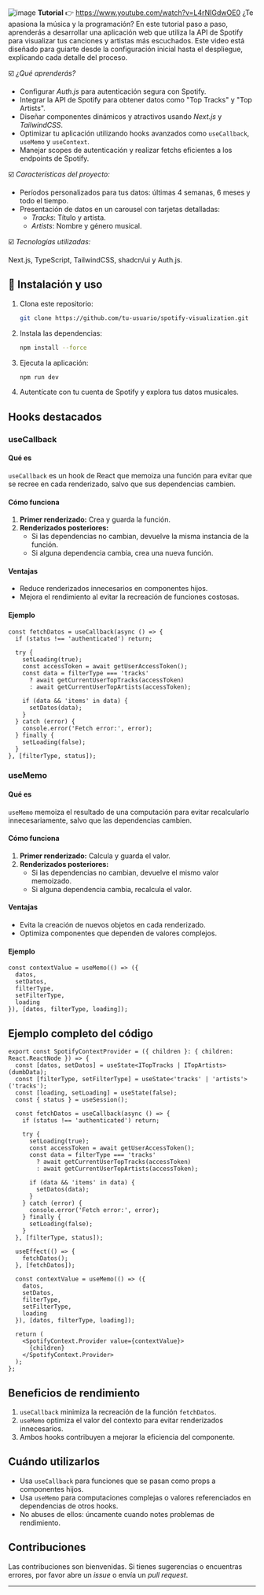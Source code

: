 ![image](https://github.com/user-attachments/assets/eac0027f-b0d9-43a2-956f-8fc620d39b76)
**Tutorial** 👉 https://www.youtube.com/watch?v=L4rNIGdwOE0
¿Te apasiona la música y la programación? En este tutorial paso a paso, aprenderás a desarrollar una aplicación web que utiliza la API de Spotify para visualizar tus canciones y artistas más escuchados. Este video está diseñado para guiarte desde la configuración inicial hasta el despliegue, explicando cada detalle del proceso.

☑️ *¿Qué aprenderás?*

- Configurar *Auth.js* para autenticación segura con Spotify.
- Integrar la API de Spotify para obtener datos como "Top Tracks" y "Top Artists".
- Diseñar componentes dinámicos y atractivos usando *Next.js* y *TailwindCSS*.
- Optimizar tu aplicación utilizando hooks avanzados como `useCallback`, `useMemo` y `useContext`.
- Manejar scopes de autenticación y realizar fetchs eficientes a los endpoints de Spotify.

☑️ *Características del proyecto:*

- Períodos personalizados para tus datos: últimas 4 semanas, 6 meses y todo el tiempo.
- Presentación de datos en un carousel con tarjetas detalladas:
    - *Tracks*: Título y artista.
    - *Artists*: Nombre y género musical.

☑️ *Tecnologías utilizadas:*

Next.js, TypeScript, TailwindCSS, shadcn/ui y Auth.js.

## 🔧 Instalación y uso
1. Clona este repositorio:
   ```bash
   git clone https://github.com/tu-usuario/spotify-visualization.git
   ```
2. Instala las dependencias:
   ```bash
   npm install --force
   ```
3. Ejecuta la aplicación:
   ```bash
   npm run dev
   ```
4. Autentícate con tu cuenta de Spotify y explora tus datos musicales.

## Hooks destacados

### useCallback
#### Qué es
`useCallback` es un hook de React que memoiza una función para evitar que se recree en cada renderizado, salvo que sus dependencias cambien.

#### Cómo funciona
1. **Primer renderizado:** Crea y guarda la función.
2. **Renderizados posteriores:**
   - Si las dependencias no cambian, devuelve la misma instancia de la función.
   - Si alguna dependencia cambia, crea una nueva función.

#### Ventajas
- Reduce renderizados innecesarios en componentes hijos.
- Mejora el rendimiento al evitar la recreación de funciones costosas.

#### Ejemplo
```tsx
const fetchDatos = useCallback(async () => {
  if (status !== 'authenticated') return;

  try {
    setLoading(true);
    const accessToken = await getUserAccessToken();
    const data = filterType === 'tracks'
      ? await getCurrentUserTopTracks(accessToken)
      : await getCurrentUserTopArtists(accessToken);

    if (data && 'items' in data) {
      setDatos(data);
    }
  } catch (error) {
    console.error('Fetch error:', error);
  } finally {
    setLoading(false);
  }
}, [filterType, status]);
```

### useMemo
#### Qué es
`useMemo` memoiza el resultado de una computación para evitar recalcularlo innecesariamente, salvo que las dependencias cambien.

#### Cómo funciona
1. **Primer renderizado:** Calcula y guarda el valor.
2. **Renderizados posteriores:**
   - Si las dependencias no cambian, devuelve el mismo valor memoizado.
   - Si alguna dependencia cambia, recalcula el valor.

#### Ventajas
- Evita la creación de nuevos objetos en cada renderizado.
- Optimiza componentes que dependen de valores complejos.

#### Ejemplo
```tsx
const contextValue = useMemo(() => ({
  datos,
  setDatos,
  filterType,
  setFilterType,
  loading
}), [datos, filterType, loading]);
```

## Ejemplo completo del código
```tsx
export const SpotifyContextProvider = ({ children }: { children: React.ReactNode }) => {
  const [datos, setDatos] = useState<ITopTracks | ITopArtists>(dumbData);
  const [filterType, setFilterType] = useState<'tracks' | 'artists'>('tracks');
  const [loading, setLoading] = useState(false);
  const { status } = useSession();

  const fetchDatos = useCallback(async () => {
    if (status !== 'authenticated') return;

    try {
      setLoading(true);
      const accessToken = await getUserAccessToken();
      const data = filterType === 'tracks'
        ? await getCurrentUserTopTracks(accessToken)
        : await getCurrentUserTopArtists(accessToken);

      if (data && 'items' in data) {
        setDatos(data);
      }
    } catch (error) {
      console.error('Fetch error:', error);
    } finally {
      setLoading(false);
    }
  }, [filterType, status]);

  useEffect(() => {
    fetchDatos();
  }, [fetchDatos]);

  const contextValue = useMemo(() => ({
    datos,
    setDatos,
    filterType,
    setFilterType,
    loading
  }), [datos, filterType, loading]);

  return (
    <SpotifyContext.Provider value={contextValue}>
      {children}
    </SpotifyContext.Provider>
  );
};
```

## Beneficios de rendimiento
1. `useCallback` minimiza la recreación de la función `fetchDatos`.
2. `useMemo` optimiza el valor del contexto para evitar renderizados innecesarios.
3. Ambos hooks contribuyen a mejorar la eficiencia del componente.

## Cuándo utilizarlos
- Usa `useCallback` para funciones que se pasan como props a componentes hijos.
- Usa `useMemo` para computaciones complejas o valores referenciados en dependencias de otros hooks.
- No abuses de ellos: úncamente cuando notes problemas de rendimiento.

## Contribuciones
Las contribuciones son bienvenidas. Si tienes sugerencias o encuentras errores, por favor abre un *issue* o envía un *pull request*.

---
